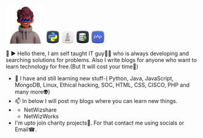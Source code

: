    <img src ="man.png" width="20%" height="20%"/>  <img src ="python.png" width="7%" height="7%"/> <img src ="java.png" width="7%" height="7%"/> <img src ="mongo-db.png" width="7%" height="7%"/> <img src ="php.png" width="7%" height="7%"/>
   
   
   👋 ▶ Hello there, I am self taught IT guy👨‍💻 who is always developing and searching solutions for problems. Also I write blogs for anyone who want to learn technology for free.(But It will cost your time🤫) 
 - 🌱 I have and still learning new stuff-( Python, Java, JavaScript, MongoDB, Linux, Ethical hacking, SOC, HTML, CSS, CISCO, PHP and many more👽)
 - 📫 In below I will post my blogs where you can learn new things.
 - - NetWizshare
   - NetWizWorks
- I'm upto join charity projects🥰. For that contact me using socials or Email☎.




<!---
PrabashanaDev/PrabashanaDev is a ✨ special ✨ repository because its `README.md` (this file) appears on your GitHub profile.
You can click the Preview link to take a look at your changes.
--->
